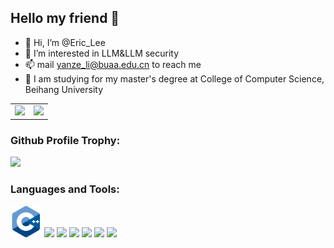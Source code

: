 ## Hello my friend 👋

<!--
**EricLee-AI/EricLee-AI** is a ✨ _special_ ✨ repository because its `README.md` (this file) appears on your GitHub profile.

Here are some ideas to get you started:

- 🔭 I’m currently working on ...
- 🌱 I’m currently learning ...
- 👯 I’m looking to collaborate on ...
- 🤔 I’m looking for help with ...
- 💬 Ask me about ...
- 📫 How to reach me: ...
- 😄 Pronouns: ...
- ⚡ Fun fact: ...
-->

- 👋 Hi, I’m @Eric_Lee
- 👀 I’m interested in LLM&LLM security
- 📫 mail yanze_li@buaa.edu.cn to reach me
- 🏫 I am studying for my master's degree at College of Computer Science, Beihang University


<table>
    <tr>
        <td ><center><img src="https://github-readme-stats.vercel.app/api?username=EricLee-AI&show_icons=true&theme=onedar&text_color=000&icon_color=000&bg_color=0,ea6161,ffc64d,fffc4d,52fa5a&k"></td>
        <td ><center><img src="https://github-readme-stats.vercel.app/api/top-langs/?username=EricLee-AI&layout=compact&langs_count=8&theme=graywhite&text_color=000&icon_color=fff&bg_color=0,52fa5a,4dfcff,c64dff&theme=graywhite"  ></td>
    </tr>
</table>

<p align="left"></p>

<h3 align="left">Github Profile Trophy:</h3>

<div align="left">
  <img  src="https://github-profile-trophy.vercel.app/?username=EricLee-AI&theme=gruvbox&row=1&column=7&no-frame=true&no-bg=true" />
</div>

<h3 align="left">Languages and Tools:</h3>

<code><a href="https://www.w3schools.com/cpp/" target="_blank"><img height="50" src="https://raw.githubusercontent.com/devicons/devicon/master/icons/cplusplus/cplusplus-original.svg"></a></code>
<code><a href="https://www.python.org/" target="_blank"><img height="50" src="https://www.vectorlogo.zone/logos/python/python-icon.svg"></a></code>
<code><a href="https://pytorch.com" target="_blank"><img height="50" src="https://www.vectorlogo.zone/logos/pytorch/pytorch-icon.svg"></a></code>
<code><a href="https://git-scm.com/" target="_blank"><img height="50" src="https://www.vectorlogo.zone/logos/git-scm/git-scm-icon.svg"></a></code>
<code><a href="https://github.com/" target="_blank"><img height="50" src="https://www.vectorlogo.zone/logos/github/github-tile.svg"></a></code>
<code><a href="https://linux.com" target="_blank"><img height="50" src="https://www.vectorlogo.zone/logos/linux/linux-icon.svg"></a></code>
<code><a href="https://code.visualstudio.com" target="_blank"><img height="50" src="https://www.vectorlogo.zone/logos/visualstudio_code/visualstudio_code-icon.svg"></a></code>



